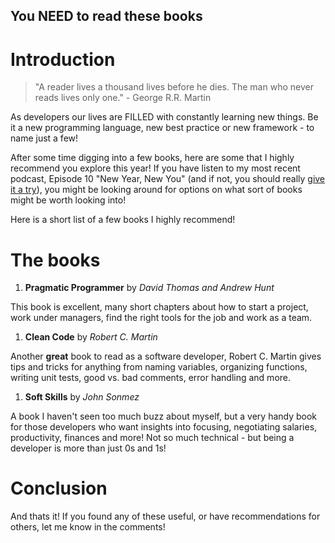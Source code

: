 ## You NEED to read these books

# Introduction 

> "A reader lives a thousand lives before he dies. The man who never reads lives only one." - George R.R. Martin

As developers our lives are FILLED with constantly learning new things. Be it a new programming language, new best practice or new framework - to name just a few! 

After some time digging into a few books, here are some that I highly recommend you explore this year! If you have listen to my most recent podcast, Episode 10 "New Year, New You" (and if not, you should really [give it a try](https://anchor.fm/workingunittests/episodes/10-New-Year-New-You-e1chaaa)), you might be looking around for options on what sort of books might be worth looking into! 

Here is a short list of a few books I highly recommend!

# The books

1. **Pragmatic Programmer** by *David Thomas and Andrew Hunt*
  
This book is excellent, many short chapters about how to start a project, work under managers, find the right tools for the job and work as a team.

1. **Clean Code** by *Robert C. Martin*

Another **great** book to read as a software developer, Robert C. Martin gives tips and tricks for anything from naming variables, organizing functions, writing unit tests, good vs. bad comments, error handling and more. 

1. **Soft Skills** by *John Sonmez*

A book I haven't seen too much buzz about myself, but a very handy book for those developers who want insights into focusing, negotiating salaries, productivity, finances and more! Not so much technical - but being a developer is more than just 0s and 1s!


# Conclusion
And thats it! If you found any of these useful, or have recommendations for others, let me know in the comments!